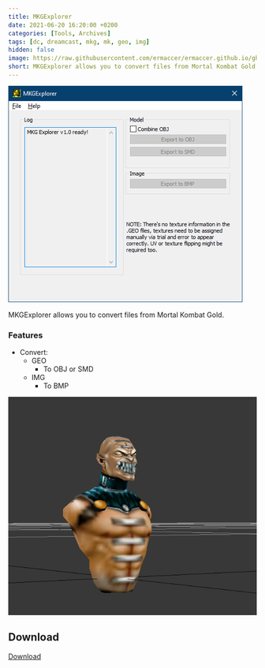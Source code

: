 ```yaml
---
title: MKGExplorer
date: 2021-06-20 16:20:00 +0200
categories: [Tools, Archives]
tags: [dc, dreamcast, mkg, mk, geo, img]  
hidden: false
image: https://raw.githubusercontent.com/ermaccer/ermaccer.github.io/gh-pages/assets/tools/mkg/mkg_explorer.jpg
short: MKGExplorer allows you to convert files from Mortal Kombat Gold.
---
```


![Preview](https://raw.githubusercontent.com/ermaccer/ermaccer.github.io/gh-pages/assets/tools/mkg/mkgexplorer.png)

MKGExplorer allows you to convert files from Mortal Kombat Gold.


### Features
- Convert:
	- GEO
		- To OBJ or SMD
	- IMG
		- To BMP


![Preview](https://raw.githubusercontent.com/ermaccer/ermaccer.github.io/gh-pages/assets/tools/mkg/preview.png)



## Download
[Download](https://github.com/ermaccer/MKGExplorer/releases/latest/download/MKGExplorer.zip)

